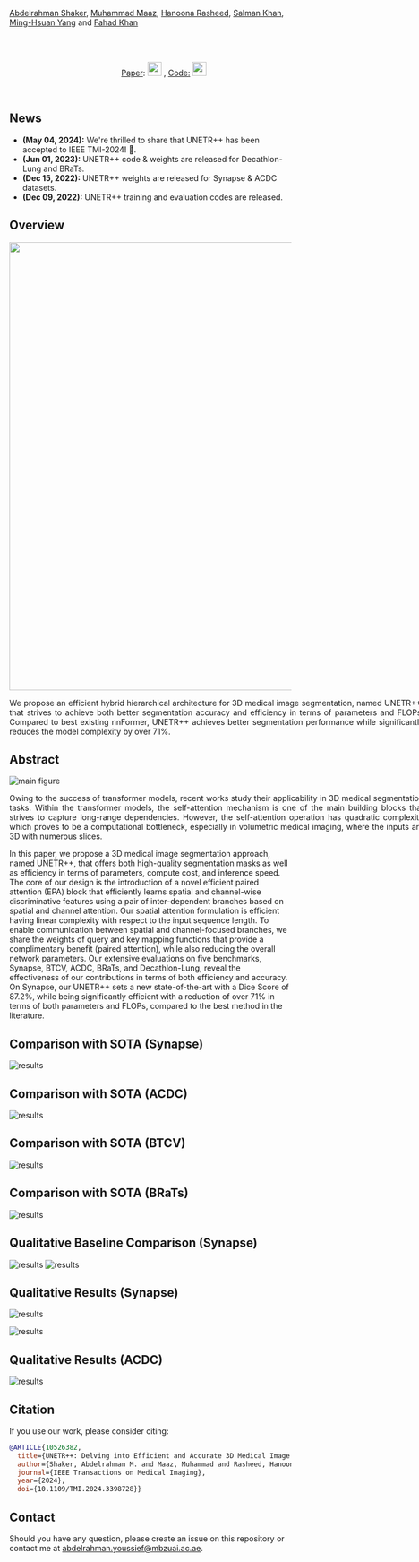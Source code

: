 
[Abdelrahman Shaker](https://scholar.google.com/citations?hl=en&user=eEz4Wu4AAAAJ), [Muhammad Maaz](https://scholar.google.com/citations?user=vTy9Te8AAAAJ&hl=en&authuser=1&oi=sra), [Hanoona Rasheed](https://scholar.google.com/citations?user=yhDdEuEAAAAJ&hl=en&oi=ao), [Salman Khan](https://salman-h-khan.github.io/), [Ming-Hsuan Yang](https://scholar.google.com/citations?user=p9-ohHsAAAAJ&hl=en&oi=ao) and [Fahad Khan](https://scholar.google.es/citations?user=zvaeYnUAAAAJ&hl=en)


<br>

&emsp;&emsp;&emsp;&emsp;&emsp;&emsp;&emsp;&emsp;&emsp;&emsp;&emsp;&emsp;&emsp;&emsp;&emsp;&emsp;&emsp;&emsp;&emsp;&emsp;&emsp;&emsp;&emsp;&emsp;&emsp;&emsp;&emsp;&emsp;&emsp;&emsp;&emsp;&emsp;&emsp;&emsp;&emsp;&emsp;&emsp;&emsp;&emsp;&emsp;&emsp;&emsp;&emsp;&emsp;&emsp;&emsp;&emsp;&emsp;&emsp;&emsp;  [Paper](https://ieeexplore.ieee.org/document/10526382): [<img height="25" src="/unetr_plus_plus/Paper.PNG" width="25" />](https://ieeexplore.ieee.org/document/10526382)  , [Code:](https://github.com/Amshaker/unetr_plus_plus) [<img height="25" src="/unetr_plus_plus/Github.png" width="25" />](https://github.com/Amshaker/unetr_plus_plus)

<br>

## News
* **(May 04, 2024):** We're thrilled to share that UNETR++ has been accepted to IEEE TMI-2024! 🎊.
* **(Jun 01, 2023):** UNETR++ code & weights are released for Decathlon-Lung and BRaTs.
* **(Dec 15, 2022):** UNETR++ weights are released for Synapse & ACDC datasets.
* **(Dec 09, 2022):** UNETR++ training and evaluation codes are released.
  
## Overview
<p align="center">
<!-- ![results](images/madds_vs_top_1.png) -->
<img src="images/intro_fig.jpg" width="800">
</p>
<p align="justify" style="width:740px;">
We propose an efficient hybrid hierarchical architecture for 3D medical image segmentation, named UNETR++, that strives to achieve both better segmentation
accuracy and efficiency in terms of parameters and FLOPs. Compared to best existing nnFormer, UNETR++ achieves better segmentation performance while significantly reduces the model complexity by over 71%.
</p>

## Abstract


![main figure](images/UNETR++_Block_Diagram.jpg)

<p align="justify" style="width:740px;">
Owing to the success of transformer models, recent works study their applicability in 3D medical segmentation tasks. 
Within the transformer models, the self-attention mechanism is one of the main building blocks that strives to capture long-range dependencies. However, the self-attention operation has quadratic complexity which proves to be a computational bottleneck, especially in volumetric medical imaging, where the inputs are 3D with numerous slices.
    
In this paper, we propose a 3D medical image segmentation approach, named UNETR++, that offers both high-quality segmentation masks as well as efficiency in terms of parameters, compute cost, and inference speed. The core of our design is the introduction of a novel efficient paired attention (EPA) block that efficiently learns spatial and channel-wise discriminative features using a pair of inter-dependent branches based on spatial and channel attention.
Our spatial attention formulation is efficient having linear complexity with respect to the input sequence length. To enable communication between spatial and channel-focused branches, we share the weights of query and key mapping functions that provide a complimentary benefit (paired attention), while also reducing the overall network parameters. Our extensive evaluations on five benchmarks, Synapse, BTCV, ACDC, BRaTs, and Decathlon-Lung, reveal the effectiveness of our contributions in terms of both efficiency and accuracy. On Synapse, our UNETR++ sets a new state-of-the-art with a Dice Score of 87.2%, while being significantly efficient with a reduction of over 71% in terms of both parameters and FLOPs, compared to the best method in the literature.
</p>


## Comparison with SOTA (Synapse)
![results](images/Synapse_quantitative_results.png)

## Comparison with SOTA (ACDC)
![results](images/Acdc_quantitative_results.png)

## Comparison with SOTA (BTCV)
![results](images/BTCV_quantitative_results.png)

## Comparison with SOTA (BRaTs)
![results](images/Brats_quantitative_results.png)


## Qualitative Baseline Comparison (Synapse)
![results](images/Baseline_Comparison_fig_2.jpg)
![results](images/Baseline_comparison_fig.jpg)

## Qualitative Results (Synapse)

![results](images/UNETR++_results_fig.jpg)

![results](images/Synapse_res_2.png)

## Qualitative Results (ACDC)

![results](images/acdc_vs_unetr_suppl.jpg)


## Citation
If you use our work, please consider citing:
```bibtex
@ARTICLE{10526382,
  title={UNETR++: Delving into Efficient and Accurate 3D Medical Image Segmentation}, 
  author={Shaker, Abdelrahman M. and Maaz, Muhammad and Rasheed, Hanoona and Khan, Salman and Yang, Ming-Hsuan and Khan, Fahad Shahbaz},
  journal={IEEE Transactions on Medical Imaging}, 
  year={2024},
  doi={10.1109/TMI.2024.3398728}}

```

## Contact
Should you have any question, please create an issue on this repository or contact me at abdelrahman.youssief@mbzuai.ac.ae.

